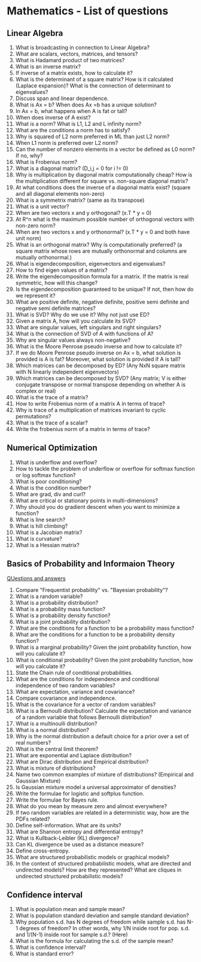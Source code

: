 # Mathematics - List of questions

## Linear Algebra
1. What is broadcasting in connection to Linear Algebra?
1. What are scalars, vectors, matrices, and tensors?
1. What is Hadamard product of two matrices?
1. What is an inverse matrix?
1. If inverse of a matrix exists, how to calculate it?
1. What is the determinant of a square matrix? How is it calculated (Laplace expansion)? What is the connection of determinant to eigenvalues?
1. Discuss span and linear dependence.
1. What is Ax = b? When does Ax =b has a unique solution? 
1. In Ax = b, what happens when A is fat or tall?
1. When does inverse of A exist?
1. What is a norm? What is L1, L2 and L infinity norm?
1. What are the conditions a norm has to satisfy?
1. Why is squared of L2 norm preferred in ML than just L2 norm?
1. When L1 norm is preferred over L2 norm?
1. Can the number of nonzero elements in a vector be defined as L0 norm? If no, why?
1. What is Frobenius norm?
1. What is a diagonal matrix? (D_i,j = 0 for i != 0)
1. Why is multiplication by diagonal matrix computationally cheap? How is the multiplication different for square vs. non-square diagonal matrix?
1. At what conditions does the inverse of a diagonal matrix exist? (square and all diagonal elements non-zero)
1. What is a symmetrix matrix? (same as its transpose)
1. What is a unit vector?
1. When are two vectors x and y orthogonal? (x.T * y = 0)
1. At R^n what is the maximum possible number of orthogonal vectors with non-zero norm?
1. When are two vectors x and y orthonormal? (x.T * y = 0 and both have unit norm)
1. What is an orthogonal matrix? Why is computationally preferred? (a square matrix whose rows are mutually orthonormal and columns are mutually orthonormal.)
1. What is eigendecomposition, eigenvectors and eigenvalues?
1. How to find eigen values of a matrix?
1. Write the eigendecomposition formula for a matrix. If the matrix is real symmetric, how will this change?
1. Is the eigendecomposition guaranteed to be unique? If not, then how do we represent it?
1. What are positive definite, negative definite, positive semi definite and negative semi definite matrices?
1. What is SVD? Why do we use it? Why not just use ED?
1. Given a matrix A, how will you calculate its SVD?
1. What are singular values, left singulars and right singulars?
1. What is the connection of SVD of A with functions of A?
1. Why are singular values always non-negative?
1. What is the Moore Penrose pseudo inverse and how to calculate it?
1. If we do Moore Penrose pseudo inverse on Ax = b, what solution is provided is A is fat? Moreover, what solution is provided if A is tall?
1. Which matrices can be decomposed by ED? (Any NxN square matrix with N linearly independent eigenvectors)
1. Which matrices can be decomposed by SVD? (Any matrix; V is either conjugate transpose or normal transpose depending on whether A is complex or real)
1. What is the trace of a matrix?
1. How to write Frobenius norm of a matrix A in terms of trace?
1. Why is trace of a multiplication of matrices invariant to cyclic permutations?
1. What is the trace of a scalar?
1. Write the frobenius norm of a matrix in terms of trace?

## Numerical Optimization
1. What is underflow and overflow? 
1. How to tackle the problem of underflow or overflow for softmax function or log softmax function? 
1. What is poor conditioning? 
1. What is the condition number? 
1. What are grad, div and curl?
1. What are critical or stationary points in multi-dimensions?
1. Why should you do gradient descent when you want to minimize a function?
1. What is line search?
1. What is hill climbing?
1. What is a Jacobian matrix?
1. What is curvature?
1. What is a Hessian matrix?

## Basics of Probability and Informaion Theory

[QUestions and answers](https://www.analyticsvidhya.com/blog/2018/06/comprehensive-data-science-machine-learning-interview-guide/)


1. Compare "Frequentist probability" vs. "Bayesian probability"?
1. What is a random variable?
1. What is a probability distribution?
1. What is a probability mass function?
1. What is a probability density function?
1. What is a joint probability distribution?
1. What are the conditions for a function to be a probability mass function?
1. What are the conditions for a function to be a probability density function?
1. What is a marginal probability? Given the joint probability function, how will you calculate it?
1. What is conditional probability? Given the joint probability function, how will you calculate it?
1. State the Chain rule of conditional probabilities.
1. What are the conditions for independence and conditional independence of two random variables?
1. What are expectation, variance and covariance?
1. Compare covariance and independence.
1. What is the covariance for a vector of random variables?
1. What is a Bernoulli distribution? Calculate the expectation and variance of a random variable that follows Bernoulli distribution?
1. What is a multinoulli distribution?
1. What is a normal distribution?
1. Why is the normal distribution a default choice for a prior over a set of real numbers?
1. What is the central limit theorem?
1. What are exponential and Laplace distribution?
1. What are Dirac distribution and Empirical distribution?
1. What is mixture of distributions?
1. Name two common examples of mixture of distributions? (Empirical and Gaussian Mixture)
1. Is Gaussian mixture model a universal approximator of densities?
1. Write the formulae for logistic and softplus function.
1. Write the formulae for Bayes rule.
1. What do you mean by measure zero and almost everywhere?
1. If two random variables are related in a deterministic way, how are the PDFs related?
1. Define self-information. What are its units?
1. What are Shannon entropy and differential entropy?
1. What is Kullback-Leibler (KL) divergence?
1. Can KL divergence be used as a distance measure?
1. Define cross-entropy.
1. What are structured probabilistic models or graphical models?
1. In the context of structured probabilistic models, what are directed and undirected models? How are they represented?
What are cliques in undirected structured probabilistic models?

## Confidence interval
1. What is population mean and sample mean?
1. What is population standard deviation and sample standard deviation?
1. Why population s.d. has N degrees of freedom while sample s.d. has N-1 degrees of freedom? In other words, why 1/N inside root for pop. s.d. and 1/(N-1) inside root for sample s.d.? (Here)
1. What is the formula for calculating the s.d. of the sample mean?
1. What is confidence interval?
1. What is standard error?

